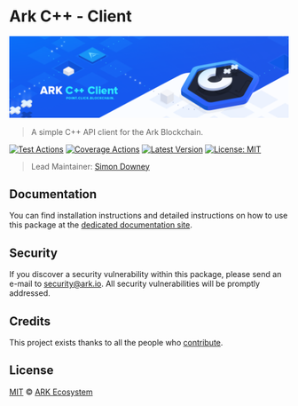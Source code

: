 # Ark C++ - Client

<p align="center">
    <img src="https://github.com/ArkEcosystem/cpp-client/blob/master/banner.png" />
</p>

> A simple C++ API client for the Ark Blockchain.

[![Test Actions](https://github.com/ArkEcosystem/cpp-client/workflows/Test/badge.svg)](https://github.com/ArkEcosystem/cpp-client/actions)
[![Coverage Actions](https://github.com/ArkEcosystem/cpp-client/workflows/Coverage/badge.svg)](https://github.com/ArkEcosystem/cpp-client/actions)
[![Latest Version](https://badgen.now.sh/github/release/ArkEcosystem/cpp-client?labelColor=black)](https://github.com/ArkEcosystem/cpp-client/releases)
[![License: MIT](https://badgen.now.sh/badge/license/MIT/green?labelColor=black)](https://opensource.org/licenses/MIT)

> Lead Maintainer: [Simon Downey](https://github.com/sleepdefic1t)

## Documentation

You can find installation instructions and detailed instructions on how to use this package at the [dedicated documentation site](https://docs.ark.io/sdk/clients/usage.html).

## Security

If you discover a security vulnerability within this package, please send an e-mail to security@ark.io. All security vulnerabilities will be promptly addressed.

## Credits

This project exists thanks to all the people who [contribute](../../contributors).

## License

[MIT](LICENSE) © [ARK Ecosystem](https://ark.io)
